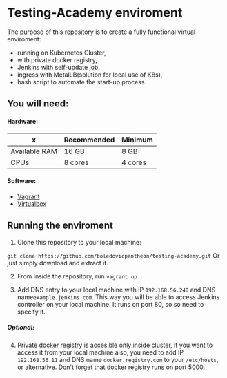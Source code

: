 # Testing-Academy enviroment

The purpose of this repository is to create a fully functional virtual enviroment:
 - running on Kubernetes Cluster,
 - with private docker registry,
 - Jenkins with self-update job,
 - ingress with MetalLB(solution for local use of K8s),
 - bash script to automate the start-up process.


## You will need:

#### Hardware:

x | Recommended | Minimum
----------- | ----------- | ----------- 
Available RAM | 16 GB | 8 GB
CPUs | 8 cores | 4 cores

#### Software:

 - [Vagrant](https://www.vagrantup.com/downloads)
 - [Virtualbox](https://www.virtualbox.org/wiki/Downloads)


## Running the enviroment

1. Clone this repository to your local machine:

`git clone https://github.com/boledovicpantheon/testing-academy.git` 
Or just simply download and extract it.

2. From inside the repository, run 
`vagrant up`

3. Add DNS entry to your local machine with IP `192.168.56.240` and DNS name`example.jenkins.com`.
This way you will be able to access Jenkins controller on your local machine. It runs on port 80, so so need to specify it.

##### Optional:

4. Private docker registry is accesible only inside cluster, if you want to access it from your local machine also, you need to add IP 
`192.168.56.11` and DNS name `docker.registry.com` to your `/etc/hosts`, or alternative.
Don't forget that docker registry runs on port 5000. 



